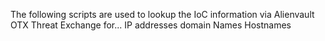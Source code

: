 The following scripts are used to lookup the IoC information via Alienvault OTX Threat Exchange for...
  IP addresses
  domain Names
  Hostnames 
